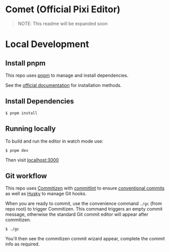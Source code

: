 # Comet (Official Pixi Editor)

> NOTE: This readme will be expanded soon

# Local Development

## Install pnpm

This repo uses [pnpm](https://pnpm.io/) to manage and install dependencies.

See the [official documentation](https://pnpm.io/installation) for installation methods.

## Install Dependencies

```
$ pnpm install
```

## Running locally

To build and run the editor in watch mode use:

```
$ pnpm dev
```

Then visit [localhost:3000](http://localhost:3000)

## Git workflow

This repo uses [Commitizen](https://www.npmjs.com/package/commitizen) with [commitlint](https://www.npmjs.com/package/commitlint) to ensure [conventional commits](https://www.conventionalcommits.org/en/v1.0.0/) as well as [Husky](https://typicode.github.io/husky/#/) to manage Git hooks.

When you are ready to commit, use the convenience command `./gc` (from repo root) to trigger Commitizen. This command triggers an empty commit message, otherwise the standard Git commit editor will appear after commitizen.

```
$ ./gc
```

You'll then see the commitizen commit wizard appear, complete the commit info as required.